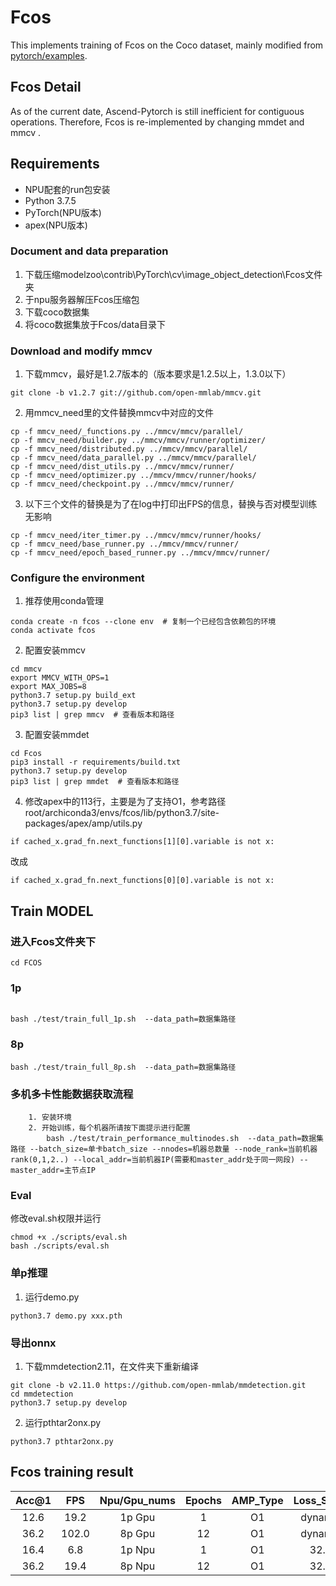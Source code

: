 # Fcos

This implements training of Fcos on the Coco dataset, mainly modified from [pytorch/examples](https://github.com/open-mmlab/mmdetection).

## Fcos Detail

As of the current date, Ascend-Pytorch is still inefficient for contiguous operations. 
Therefore, Fcos is re-implemented by changing mmdet and mmcv .


## Requirements

- NPU配套的run包安装
- Python 3.7.5
- PyTorch(NPU版本)
- apex(NPU版本)

### Document and data preparation
1. 下载压缩modelzoo\contrib\PyTorch\cv\image_object_detection\Fcos文件夹
2. 于npu服务器解压Fcos压缩包
3. 下载coco数据集
4. 将coco数据集放于Fcos/data目录下

### Download and modify mmcv
1. 下载mmcv，最好是1.2.7版本的（版本要求是1.2.5以上，1.3.0以下）
```
git clone -b v1.2.7 git://github.com/open-mmlab/mmcv.git
```
2. 用mmcv_need里的文件替换mmcv中对应的文件
```
cp -f mmcv_need/_functions.py ../mmcv/mmcv/parallel/
cp -f mmcv_need/builder.py ../mmcv/mmcv/runner/optimizer/
cp -f mmcv_need/distributed.py ../mmcv/mmcv/parallel/
cp -f mmcv_need/data_parallel.py ../mmcv/mmcv/parallel/
cp -f mmcv_need/dist_utils.py ../mmcv/mmcv/runner/
cp -f mmcv_need/optimizer.py ../mmcv/mmcv/runner/hooks/
cp -f mmcv_need/checkpoint.py ../mmcv/mmcv/runner/
```
3. 以下三个文件的替换是为了在log中打印出FPS的信息，替换与否对模型训练无影响
```
cp -f mmcv_need/iter_timer.py ../mmcv/mmcv/runner/hooks/
cp -f mmcv_need/base_runner.py ../mmcv/mmcv/runner/
cp -f mmcv_need/epoch_based_runner.py ../mmcv/mmcv/runner/
```
### Configure the environment
1. 推荐使用conda管理
```
conda create -n fcos --clone env  # 复制一个已经包含依赖包的环境 
conda activate fcos
```
2. 配置安装mmcv
```
cd mmcv
export MMCV_WITH_OPS=1
export MAX_JOBS=8
python3.7 setup.py build_ext
python3.7 setup.py develop
pip3 list | grep mmcv  # 查看版本和路径
``` 
3. 配置安装mmdet
```
cd Fcos
pip3 install -r requirements/build.txt
python3.7 setup.py develop
pip3 list | grep mmdet  # 查看版本和路径
```
4. 修改apex中的113行，主要是为了支持O1，参考路径root/archiconda3/envs/fcos/lib/python3.7/site-packages/apex/amp/utils.py
```
if cached_x.grad_fn.next_functions[1][0].variable is not x:
```
改成
```
if cached_x.grad_fn.next_functions[0][0].variable is not x:
```
## Train MODEL

### 进入Fcos文件夹下
```
cd FCOS
```

### 1p

```

bash ./test/train_full_1p.sh  --data_path=数据集路径
```

### 8p

```
bash ./test/train_full_8p.sh  --data_path=数据集路径
```

### 多机多卡性能数据获取流程

```shell
	1. 安装环境
	2. 开始训练，每个机器所请按下面提示进行配置
        bash ./test/train_performance_multinodes.sh  --data_path=数据集路径 --batch_size=单卡batch_size --nnodes=机器总数量 --node_rank=当前机器rank(0,1,2..) --local_addr=当前机器IP(需要和master_addr处于同一网段) --master_addr=主节点IP
```

### Eval
修改eval.sh权限并运行
```
chmod +x ./scripts/eval.sh
bash ./scripts/eval.sh
```

### 单p推理
1. 运行demo.py
```
python3.7 demo.py xxx.pth
```


### 导出onnx
1. 下载mmdetection2.11，在文件夹下重新编译
```
git clone -b v2.11.0 https://github.com/open-mmlab/mmdetection.git
cd mmdetection
python3.7 setup.py develop
```
2. 运行pthtar2onx.py
```
python3.7 pthtar2onx.py
```


## Fcos training result 

| Acc@1    | FPS       | Npu/Gpu_nums | Epochs   | AMP_Type | Loss_Scale |
| :------: | :------:  | :------:     | :------: | :------: | :------:   |
| 12.6     | 19.2      | 1p Gpu       | 1        | O1       | dynamic    |
| 36.2     | 102.0     | 8p Gpu       | 12       | O1       | dynamic    |
| 16.4     | 6.8       | 1p Npu       | 1        | O1       | 32.0       |
| 36.2     | 19.4      | 8p Npu       | 12       | O1       | 32.0       |
